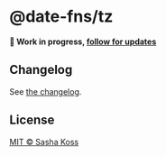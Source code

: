 # @date-fns/tz

**🚧 Work in progress, [follow for updates](https://twitter.com/kossnocorp)**

## Changelog

See [the changelog](./CHANGELOG.md).

## License

[MIT © Sasha Koss](https://kossnocorp.mit-license.org/)
